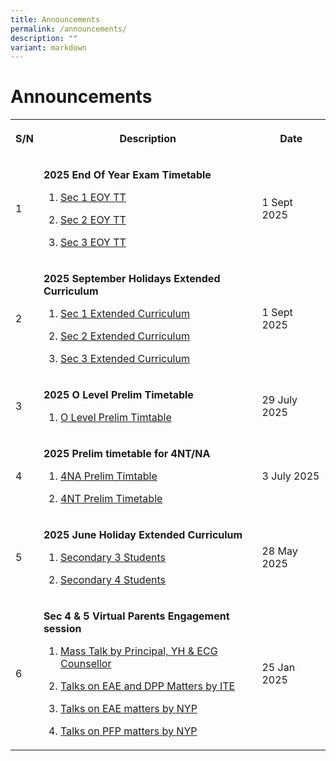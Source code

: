 ```yaml
---
title: Announcements
permalink: /announcements/
description: ""
variant: markdown
---
```

<h1>Announcements</h1>
<table>
<tbody>
<tr>
<th rowspan="1" colspan="1">
<p>S/N</p>
</th>
<th rowspan="1" colspan="1">
<p>Description</p>
</th>
<th rowspan="1" colspan="1">
<p>Date</p>
</th>
</tr>

<tr>
<td rowspan="1" colspan="1">
<p>1</p>
</td>
<td rowspan="1" colspan="1">
<p><strong>2025 End Of Year Exam Timetable </strong>
</p>
<ol data-tight="true" class="tight">
<li>
<p><a href="/files/Timetable/2025_Sec_1_EOY_Timetable.pdf" rel="noopener noreferrer nofollow" target="_blank">
	Sec 1 EOY TT</a>
</p>
</li>
<li>
<p><a href="/files/Timetable/2025_Sec_2_EOY_Timetable.pdf" rel="noopener noreferrer nofollow" target="_blank">
	Sec 2 EOY TT</a>
</p>
</li>
<li>
<p><a href="/files/Timetable/2025_Sec_3_EOY_Timetable.pdf" rel="noopener noreferrer nofollow" target="_blank">
	Sec 3 EOY TT</a>
</p>
</li>
	
</ol>
</td>
<td rowspan="1" colspan="1">
<p>1 Sept 2025</p>
</td>
</tr>
	
	
<tr>
<td rowspan="1" colspan="1">
<p>2</p>
</td>
<td rowspan="1" colspan="1">
<p><strong>2025 September Holidays Extended Curriculum </strong>
</p>
<ol data-tight="true" class="tight">
<li>
<p><a href="/files/Timetable/2025_Sec_1_September_Holidays_Extended_Curriculum__8_to_9_Sep_.pdf" rel="noopener noreferrer nofollow" target="_blank">
	Sec 1 Extended Curriculum</a>
</p>
</li>
<li>
<p><a href="/files/Timetable/2025_Sec_2_September_Holidays_Extended_Curriculum__8_to_9_Sep_.pdf" rel="noopener noreferrer nofollow" target="_blank">
	Sec 2 Extended Curriculum</a>
</p>
</li>
<li>
<p><a href="/files/Timetable/2025_Sec_3_September_Holidays_Extended_Curriculum__8_to_10_Sep_.pdf" rel="noopener noreferrer nofollow" target="_blank">
	Sec 3 Extended Curriculum</a>
</p>
</li>
	
</ol>
</td>
<td rowspan="1" colspan="1">
<p>1 Sept 2025</p>
</td>
</tr>
	
<tr>
<td rowspan="1" colspan="1">
<p>3</p>
</td>
<td rowspan="1" colspan="1">
<p><strong>2025 O Level Prelim Timetable </strong>
</p>
<ol data-tight="true" class="tight">
<li>
<p><a href="/files/Timetable/2025_O_Level_Prelim_TimeTable_28_Jul.pdf" rel="noopener noreferrer nofollow" target="_blank">
	O Level Prelim Timtable</a>
</p>
</li>

</ol>
</td>
<td rowspan="1" colspan="1">
<p>29 July 2025</p>
</td>
</tr>
	
<tr>
<td rowspan="1" colspan="1">
<p>4</p>
</td>
<td rowspan="1" colspan="1">
<p><strong>2025 Prelim timetable for 4NT/NA </strong>
</p>
<ol data-tight="true" class="tight">
<li>
<p><a href="/files/Timetable/2025_4NA_Prelim_Time_Table.pdf" rel="noopener noreferrer nofollow" target="_blank">
	4NA Prelim Timtable</a>
</p>
</li>
<li>
<p><a href="/files/Timetable/2025_4NT_Prelim_Time_Table.pdf" rel="noopener noreferrer nofollow" target="_blank">
	4NT Prelim Timetable</a>
</p>
</li>
</ol>
</td>
<td rowspan="1" colspan="1">
<p>3 July 2025</p>
</td>
</tr>	
	
<tr>
<td rowspan="1" colspan="1">
<p>5</p>
</td>
<td rowspan="1" colspan="1">
<p><strong>2025 June Holiday Extended Curriculum </strong>
</p>
<ol data-tight="true" class="tight">
<li>
<p><a href="/files/Timetable/Mid_Year_Extended_Curriculum__Sec_3__2025.pdf" rel="noopener noreferrer nofollow" target="_blank">	Secondary 3 Students</a>
</p>
</li>
<li>
<p><a href="/files/Timetable/Mid_Year_Extended_Curriculum__Sec_4___5__2025.pdf" rel="noopener noreferrer nofollow" target="_blank"> Secondary 4 Students</a>
</p>
</li>
</ol>
</td>
<td rowspan="1" colspan="1">
<p>28 May 2025</p>
</td>
</tr>	
	
<tr>
<td rowspan="1" colspan="1">
<p>6</p>
</td>
<td rowspan="1" colspan="1">
<p><strong>Sec 4 &amp; 5 Virtual Parents Engagement session </strong>
</p>
<ol data-tight="true" class="tight">
<li>
<p><a href="/files/Sec%204%20n%205%20PTM/Sec_4_5_Parents__Engagement_Slides.pdf" rel="noopener noreferrer nofollow" target="_blank">
	Mass Talk by Principal, YH &amp; ECG Counsellor</a>
</p>
</li>
<li>
<p><a href="https://www.ite.edu.sg/docs/default-source/full-time-courses-doc/ite-course-booklet-2025.pdf?sfvrsn=dc16f5ff\_5](https://www.ite.edu.sg/docs/default-source/full-time-courses-doc/ite-course-booklet-2025.pdf?sfvrsn=dc16f5ff_5)" rel="noopener noreferrer nofollow" target="_blank">Talks on EAE and DPP Matters by ITE</a>
</p>
</li>
<li>
<p><a href="/files/Sec%204%20n%205%20PTM/EAE_Talk_2025_NYP.pdf" rel="noopener noreferrer nofollow" target="_blank">Talks on EAE matters by NYP</a>
</p>
</li>
<li>
<p><a href="/files/Sec%204%20n%205%20PTM/NYP_Sec_4_PFP_Slides.pdf" rel="noopener noreferrer nofollow" target="_blank">Talks on PFP matters by NYP</a>
</p>
</li>
</ol>
</td>
<td rowspan="1" colspan="1">
<p>25 Jan 2025</p>
</td>
</tr>	


</tbody>
</table>
<p></p>